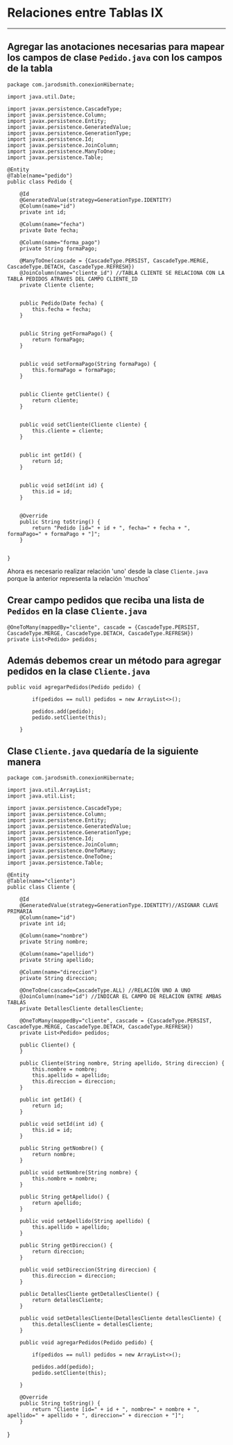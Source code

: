 # Relaciones entre Tablas IX

---

## Agregar las anotaciones necesarias para mapear los campos de clase `Pedido.java` con los campos de la tabla

    package com.jarodsmith.conexionHibernate;

    import java.util.Date;

    import javax.persistence.CascadeType;
    import javax.persistence.Column;
    import javax.persistence.Entity;
    import javax.persistence.GeneratedValue;
    import javax.persistence.GenerationType;
    import javax.persistence.Id;
    import javax.persistence.JoinColumn;
    import javax.persistence.ManyToOne;
    import javax.persistence.Table;

    @Entity
    @Table(name="pedido")
    public class Pedido {

        @Id
        @GeneratedValue(strategy=GenerationType.IDENTITY)
        @Column(name="id")
        private int id;
        
        @Column(name="fecha")
        private Date fecha;
        
        @Column(name="forma_pago")
        private String formaPago;
        
        @ManyToOne(cascade = {CascadeType.PERSIST, CascadeType.MERGE, CascadeType.DETACH, CascadeType.REFRESH})
        @JoinColumn(name="cliente_id") //TABLA CLIENTE SE RELACIONA CON LA TABLA PEDIDOS ATRAVES DEL CAMPO CLIENTE_ID
        private Cliente cliente;


        public Pedido(Date fecha) {
            this.fecha = fecha;
        }


        public String getFormaPago() {
            return formaPago;
        }


        public void setFormaPago(String formaPago) {
            this.formaPago = formaPago;
        }


        public Cliente getCliente() {
            return cliente;
        }


        public void setCliente(Cliente cliente) {
            this.cliente = cliente;
        }


        public int getId() {
            return id;
        }


        public void setId(int id) {
            this.id = id;
        }


        @Override
        public String toString() {
            return "Pedido [id=" + id + ", fecha=" + fecha + ", formaPago=" + formaPago + "]";
        }
        

    }

Ahora es necesario realizar relación 'uno' desde la clase `Cliente.java` porque la anterior representa la relación 'muchos'

## Crear campo pedidos que reciba una lista de `Pedidos` en la clase `Cliente.java`

    @OneToMany(mappedBy="cliente", cascade = {CascadeType.PERSIST, CascadeType.MERGE, CascadeType.DETACH, CascadeType.REFRESH})
    private List<Pedido> pedidos;

## Además debemos crear un método para agregar pedidos en la clase `Cliente.java`

    public void agregarPedidos(Pedido pedido) {
            
            if(pedidos == null) pedidos = new ArrayList<>();
            
            pedidos.add(pedido);
            pedido.setCliente(this);
            
        }

## Clase `Cliente.java` quedaría de la siguiente manera

    package com.jarodsmith.conexionHibernate;

    import java.util.ArrayList;
    import java.util.List;

    import javax.persistence.CascadeType;
    import javax.persistence.Column;
    import javax.persistence.Entity;
    import javax.persistence.GeneratedValue;
    import javax.persistence.GenerationType;
    import javax.persistence.Id;
    import javax.persistence.JoinColumn;
    import javax.persistence.OneToMany;
    import javax.persistence.OneToOne;
    import javax.persistence.Table;

    @Entity
    @Table(name="cliente")
    public class Cliente {
        
        @Id
        @GeneratedValue(strategy=GenerationType.IDENTITY)//ASIGNAR CLAVE PRIMARIA
        @Column(name="id")
        private int id;
        
        @Column(name="nombre")
        private String nombre;
        
        @Column(name="apellido")
        private String apellido;
        
        @Column(name="direccion")
        private String direccion;
        
        @OneToOne(cascade=CascadeType.ALL) //RELACIÓN UNO A UNO
        @JoinColumn(name="id") //INDICAR EL CAMPO DE RELACION ENTRE AMBAS TABLAS
        private DetallesCliente detallesCliente;

        @OneToMany(mappedBy="cliente", cascade = {CascadeType.PERSIST, CascadeType.MERGE, CascadeType.DETACH, CascadeType.REFRESH})
        private List<Pedido> pedidos;

        public Cliente() {
        }

        public Cliente(String nombre, String apellido, String direccion) {
            this.nombre = nombre;
            this.apellido = apellido;
            this.direccion = direccion;
        }

        public int getId() {
            return id;
        }

        public void setId(int id) {
            this.id = id;
        }

        public String getNombre() {
            return nombre;
        }

        public void setNombre(String nombre) {
            this.nombre = nombre;
        }

        public String getApellido() {
            return apellido;
        }

        public void setApellido(String apellido) {
            this.apellido = apellido;
        }

        public String getDireccion() {
            return direccion;
        }

        public void setDireccion(String direccion) {
            this.direccion = direccion;
        }

        public DetallesCliente getDetallesCliente() {
            return detallesCliente;
        }

        public void setDetallesCliente(DetallesCliente detallesCliente) {
            this.detallesCliente = detallesCliente;
        }
        
        public void agregarPedidos(Pedido pedido) {
            
            if(pedidos == null) pedidos = new ArrayList<>();
            
            pedidos.add(pedido);
            pedido.setCliente(this);
            
        }

        @Override
        public String toString() {
            return "Cliente [id=" + id + ", nombre=" + nombre + ", apellido=" + apellido + ", direccion=" + direccion + "]";
        }


        
}
